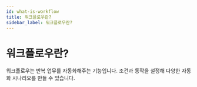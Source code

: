 ```yaml
---
id: what-is-workflow
title: 워크플로우란?
sidebar_label: 워크플로우란?
---
```


# 워크플로우란?

워크플로우는 반복 업무를 자동화해주는 기능입니다. 조건과 동작을 설정해 다양한 자동화 시나리오를 만들 수 있습니다.
